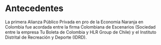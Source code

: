 # Antecedentes
La primera Alianza Público Privada en pro de la Economia Naranja en Colombia fue acordada entre la firma Colombiana de Escenarios (Sociedad entre la empresa Tu Boleta de Colombia y HLR Group de Chile) y el Instituto Distrital de Recreación y Deporte (IDRD).
